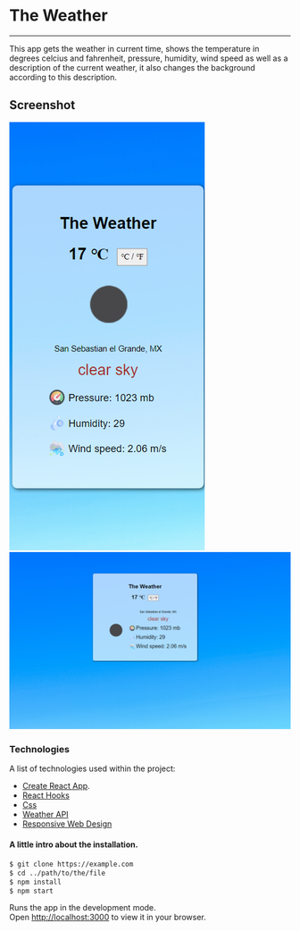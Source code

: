 # The Weather 

***
This app gets the weather in current time, shows the temperature in degrees celcius and fahrenheit, pressure, humidity, wind speed as well as a description of the current weather, it also changes the background according to this description.

## Screenshot
![Mobile](https://github.com/vivianakgp/weather-app/blob/main/src/image/Captura%20de%20pantalla%20(10).png?raw=true)
![Desktopt](https://github.com/vivianakgp/weather-app/blob/main/src/image/Captura%20de%20pantalla%20(11).png?raw=trueg)


### Technologies

A list of technologies used within the project:
* [Create React App](https://github.com/facebook/create-react-app).
* [React Hooks](https://reactjs.org/docs/hooks-intro.html)
* [Css](https://developer.mozilla.org/es/docs/Web/CSS)
* [Weather API](https://openweathermap.org/api)
* [Responsive Web Design](https://developer.mozilla.org/en-US/docs/Learn/CSS/CSS_layout/Responsive_Design)


####  A little intro about the installation. 
```
$ git clone https://example.com
$ cd ../path/to/the/file
$ npm install
$ npm start
```

Runs the app in the development mode.\
Open [http://localhost:3000](http://localhost:3000) to view it in your browser.




